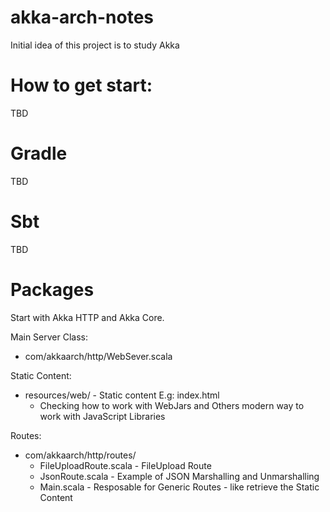 # akka-arch-notes
Initial idea of this project is to study Akka

# How to get start:
TBD

# Gradle
TBD

# Sbt
TBD

# Packages 
Start with Akka HTTP and Akka Core.

Main Server Class:
- com/akkaarch/http/WebSever.scala

Static Content: 
- resources/web/ - Static content E.g: index.html
  - Checking how to work with WebJars and Others modern way to work with JavaScript Libraries

Routes:
- com/akkaarch/http/routes/
  - FileUploadRoute.scala - FileUpload Route
  - JsonRoute.scala - Example of JSON Marshalling and Unmarshalling
  - Main.scala - Resposable for Generic Routes - like retrieve the Static Content

   
